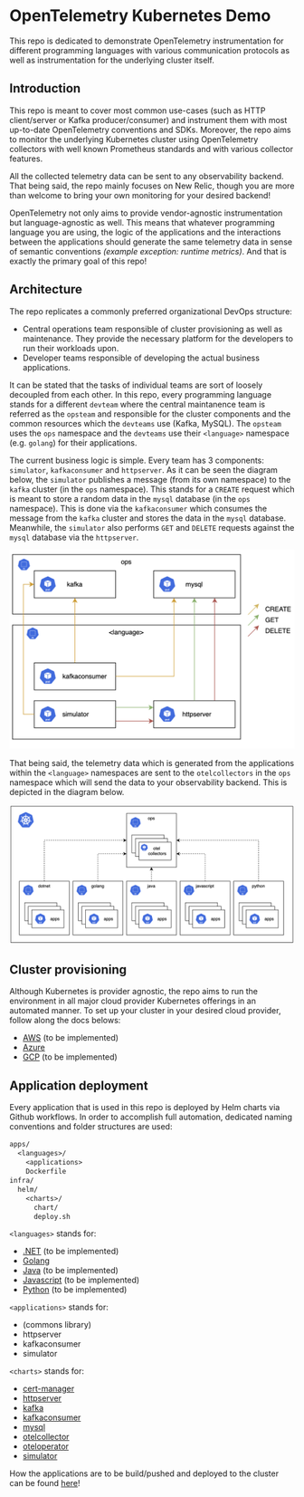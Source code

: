 # OpenTelemetry Kubernetes Demo

This repo is dedicated to demonstrate OpenTelemetry instrumentation for different programming languages with various communication protocols as well as instrumentation for the underlying cluster itself.

## Introduction

This repo is meant to cover most common use-cases (such as HTTP client/server or Kafka producer/consumer) and instrument them with most up-to-date OpenTelemetry conventions and SDKs. Moreover, the repo aims to monitor the underlying Kubernetes cluster using OpenTelemetry collectors with well known Prometheus standards and with various collector features.

All the collected telemetry data can be sent to any observability backend. That being said, the repo mainly focuses on New Relic, though you are more than welcome to bring your own monitoring for your desired backend!

OpenTelemetry not only aims to provide vendor-agnostic instrumentation but language-agnostic as well. This means that whatever programming language you are using, the logic of the applications and the interactions between the applications should generate the same telemetry data in sense of semantic conventions _(example exception: runtime metrics)_. And that is exactly the primary goal of this repo!

## Architecture

The repo replicates a commonly preferred organizational DevOps structure:

- Central operations team responsible of cluster provisioning as well as maintenance. They provide the necessary platform for the developers to run their workloads upon.
- Developer teams responsible of developing the actual business applications.

It can be stated that the tasks of individual teams are sort of loosely decoupled from each other. In this repo, every programming language stands for a different `devteam` where the central maintanence team is referred as the `opsteam` and responsible for the cluster components and the common resources which the `devteams` use (Kafka, MySQL). The `opsteam` uses the `ops` namespace and the `devteams` use their `<language>` namespace (e.g. `golang`) for their applications.

The current business logic is simple. Every team has 3 components: `simulator`, `kafkaconsumer` and `httpserver`. As it can be seen the diagram below, the `simulator` publishes a message (from its own namespace) to the `kafka` cluster (in the `ops` namespace). This stands for a `CREATE` request which is meant to store a random data in the `mysql` database (in the `ops` namespace). This is done via the `kafkaconsumer` which consumes the message from the `kafka` cluster and stores the data in the `mysql` database. Meanwhile, the `simulator` also performs `GET` and `DELETE` requests against the `mysql` database via the `httpserver`.

![Application Architecture](./media/application_architecture.png)

That being said, the telemetry data which is generated from the applications within the `<language>` namespaces are sent to the `otelcollectors` in the `ops` namespace which will send the data to your observability backend. This is depicted in the diagram below.

![Telemetry Architecture](./media/telemetry_architecture.png)

## Cluster provisioning

Although Kubernetes is provider agnostic, the repo aims to run the environment in all major cloud provider Kubernetes offerings in an automated manner. To set up your cluster in your desired cloud provider, follow along the docs belows:

- [AWS](./infra/cluster/aws/) (to be implemented)
- [Azure](./infra/cluster/azure/)
- [GCP](./infra/cluster/gcp/) (to be implemented)

## Application deployment

Every application that is used in this repo is deployed by Helm charts via Github workflows. In order to accomplish full automation, dedicated naming conventions and folder structures are used:

```
apps/
  <languages>/
    <applications>
    Dockerfile
infra/
  helm/
    <charts>/
      chart/
      deploy.sh
```

`<languages>` stands for:

- [.NET](./apps/dotnet/) (to be implemented)
- [Golang](./apps/golang/)
- [Java](./apps/java/) (to be implemented)
- [Javascript](./apps/javascript/) (to be implemented)
- [Python](./apps/python/) (to be implemented)

`<applications>` stands for:

- (commons library)
- httpserver
- kafkaconsumer
- simulator

`<charts>` stands for:

- [cert-manager](/infra/helm/cert-manager)
- [httpserver](/infra/helm/httpserver/)
- [kafka](/infra/helm/kafka/)
- [kafkaconsumer](/infra/helm/kafkaconsumer/)
- [mysql](/infra/helm/mysql/)
- [otelcollector](/infra/helm/otelcollector/)
- [oteloperator](/infra/helm/oteloperator/)
- [simulator](/infra/helm/simulator/)

How the applications are to be build/pushed and deployed to the cluster can be found [here](/infra/helm/README.md)!

